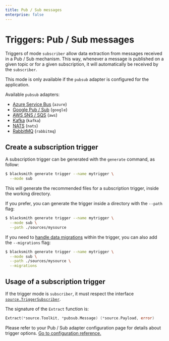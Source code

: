 ```yaml
---
title: Pub / Sub messages
enterprise: false
---
```


# Triggers: Pub / Sub messages

Triggers of mode `subscriber` allow data extraction from messages received in a
Pub / Sub mechanism. This way, whenever a message is published on a given topic
or for a given subscription, it will automatically be received by the `subscriber`.

This mode is only available if the `pubsub` adapter is configured for the application.

Available `pubsub` adapters:
- [Azure Service Bus](/blacksmith/options/pubsub/azure) (`azure`)
- [Google Pub / Sub](/blacksmith/options/pubsub/google) (`google`)
- [AWS SNS / SQS](/blacksmith/options/pubsub/aws) (`aws`)
- [Kafka](/blacksmith/options/pubsub/kafka) (`kafka`)
- [NATS](/blacksmith/options/pubsub/nats) (`nats`)
- [RabbitMQ](/blacksmith/options/pubsub/rabbitmq) (`rabbitmq`)

## Create a subscription trigger

A subscription trigger can be generated with the `generate` command, as follow:
```bash
$ blacksmith generate trigger --name mytrigger \
  --mode sub

```

This will generate the recommended files for a subscription trigger, inside the working
directory.

If you prefer, you can generate the trigger inside a directory with the `--path`
flag:
```bash
$ blacksmith generate trigger --name mytrigger \
  --mode sub \
  --path ./sources/mysource

```

If you need to [handle data migrations](/blacksmith/guides/practices/migrations)
within the trigger, you can also add the `--migrations` flag:
```bash
$ blacksmith generate trigger --name mytrigger \
  --mode sub \
  --path ./sources/mysource \
  --migrations

```

## Usage of a subscription trigger

If the trigger mode is `subscriber`, it must respect the interface
[`source.TriggerSubscriber`](https://pkg.go.dev/github.com/nunchistudio/blacksmith/flow/source?tab=doc#TriggerSubscriber).

The signature of the `Extract` function is:
```go
Extract(*source.Toolkit, *pubsub.Message) (*source.Payload, error)

```

Please refer to your Pub / Sub adapter configuration page for details about trigger
options. [Go to configuration reference.](/blacksmith/options)
